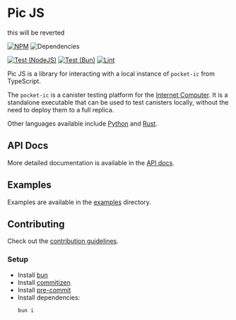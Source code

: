 # Pic JS

this will be reverted

[![NPM](https://badge.fury.io/js/@dfinity%2Fpic.svg)](https://badge.fury.io/js/@dfinity%2Fpic)
![Dependencies](https://img.shields.io/librariesio/release/npm/%40dfinity/pic)

[![Test (NodeJS)](https://github.com/dfinity/pic-js/actions/workflows/test-nodejs.yml/badge.svg)](https://github.com/dfinity/pic-js/actions/workflows/test-nodejs.yml)
[![Test (Bun)](https://github.com/dfinity/pic-js/actions/workflows/test-bun.yml/badge.svg)](https://github.com/dfinity/pic-js/actions/workflows/test-bun.yml)
[![Lint](https://github.com/dfinity/pic-js/actions/workflows/lint.yml/badge.svg)](https://github.com/dfinity/pic-js/actions/workflows/lint.yml)

Pic JS is a library for interacting with a local instance of `pocket-ic` from TypeScript.

The `pocket-ic` is a canister testing platform for the [Internet Computer](https://internetcomputer.org/). It is a standalone executable that can be used to test canisters locally, without the need to deploy them to a full replica.

Other languages available include [Python](https://github.com/dfinity/pocketic-py/) and [Rust](https://github.com/dfinity/ic/tree/master/packages/pocket-ic).

## API Docs

More detailed documentation is available in the [API docs](https://dfinity.github.io/pic-js/).

## Examples

Examples are available in the [examples](./examples/README.md) directory.

## Contributing

Check out the [contribution guidelines](./.github/CONTRIBUTING.md).

### Setup

- Install [bun](https://bun.sh/)
- Install [commitizen](https://commitizen-tools.github.io/commitizen/)
- Install [pre-commit](https://pre-commit.com/)
- Install dependencies:
  ```bash
  bun i
  ```
